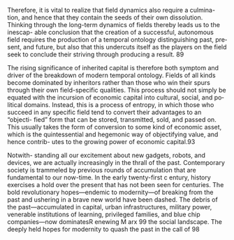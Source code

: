 Therefore, it is vital to realize that field dynamics also require a culmina-
tion, and hence that they contain the seeds of their own dissolution. Thinking
through the long-­term dynamics of fields thereby leads us to the inescap-
able conclusion that the creation of a successful, autonomous field requires
the production of a temporal ontology distinguishing past, pre­sent, and
­future, but also that this undercuts itself as the players on the field seek to
conclude their striving through producing a result. 89

The rising significance of inherited capital is therefore both symptom and
driver of the breakdown of modern temporal ontology. Fields of all kinds
become dominated by inheritors rather than ­those who win their spurs
through their own field-­specific qualities. This pro­cess should not simply be
equated with the incursion of economic capital into cultural, social, and po­
liti­cal domains. Instead, this is a pro­cess of entropy, in which t­hose who
succeed in any specific field tend to convert their advantages to an “objecti-
fied” form that can be stored, transmitted, sold, and passed on. This usually
takes the form of conversion to some kind of economic asset, which is the
quintessential and hegemonic way of objectifying value, and hence contrib-
utes to the growing power of economic capital.93

Notwith- standing all our excitement about new gadgets, robots, and devices, we are
actually increasingly in the thrall of the past. Con­temporary society is
trammeled by previous rounds of accumulation that are fundamental to
our now-­time. In the early twenty-­first c­ entury, history exercises a hold over
the pre­sent that has not been seen for centuries. The bold revolutionary
hopes—­endemic to modernity—of breaking from the past and ushering in
a brave new world have been dashed. The debris of the past—­accumulated
in capital, urban infrastructures, military power, venerable institutions of
learning, privileged families, and blue chip companies—­now dominatesR enewing M arx
99
the social landscape. The deeply held hopes for modernity to quash the
past in the call of  98
